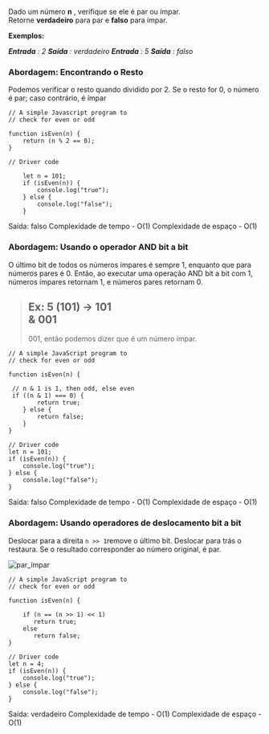 Dado um número **n** , verifique se ele é par ou ímpar. Retorne **verdadeiro** para par e **falso** para ímpar.

**Exemplos:** 

**_Entrada_** _: 2_
**_Saída_** _: verdadeiro_
**_Entrada_** _: 5_
 **_Saída_** _: falso_

### Abordagem: Encontrando o Resto

Podemos verificar o resto quando dividido por 2. Se o resto for 0, o número é par; caso contrário, é ímpar

```
// A simple Javascript program to
// check for even or odd

function isEven(n) { 
	return (n % 2 == 0); 
}

// Driver code

    let n = 101;
    if (isEven(n)) {
        console.log("true");
    } else {
        console.log("false");
    }
```

Saída: falso
Complexidade de tempo - O(1)
Complexidade de espaço - O(1)


### Abordagem: Usando o operador AND bit a bit

O último bit de todos os números ímpares é sempre 1, enquanto que para números pares é 0. Então, ao executar uma operação AND bit a bit com 1, números ímpares retornam 1, e números pares retornam 0.

> Ex: 5 (101) -> 101  
> & 001  
> ----  
> 001, então podemos dizer que é um número ímpar.


```
// A simple JavaScript program to
// check for even or odd

function isEven(n) {
    
 // n & 1 is 1, then odd, else even
 if ((n & 1) === 0) {
        return true;
    } else {
        return false;
    }
}

// Driver code
let n = 101;
if (isEven(n)) {
    console.log("true");
} else {
    console.log("false");
}
```


Saída: falso
Complexidade de tempo - O(1)
Complexidade de espaço - O(1)


### Abordagem: Usando operadores de deslocamento bit a bit

Deslocar para a direita `n >> 1`remove o último bit. Deslocar para trás o restaura. Se o resultado corresponder ao número original, é par.

![par_ímpar](https://media.geeksforgeeks.org/wp-content/uploads/20250210105247406972/even_odd-768.webp)


```
// A simple JavaScript program to
// check for even or odd

function isEven(n) {
   
    if (n == (n >> 1) << 1) 
       return true;
    else 
       return false;
}

// Driver code
let n = 4;
if (isEven(n)) {
    console.log("true");
} else {
    console.log("false");
}
```

Saída: verdadeiro
Complexidade de tempo - O(1)
Complexidade de espaço - O(1)





